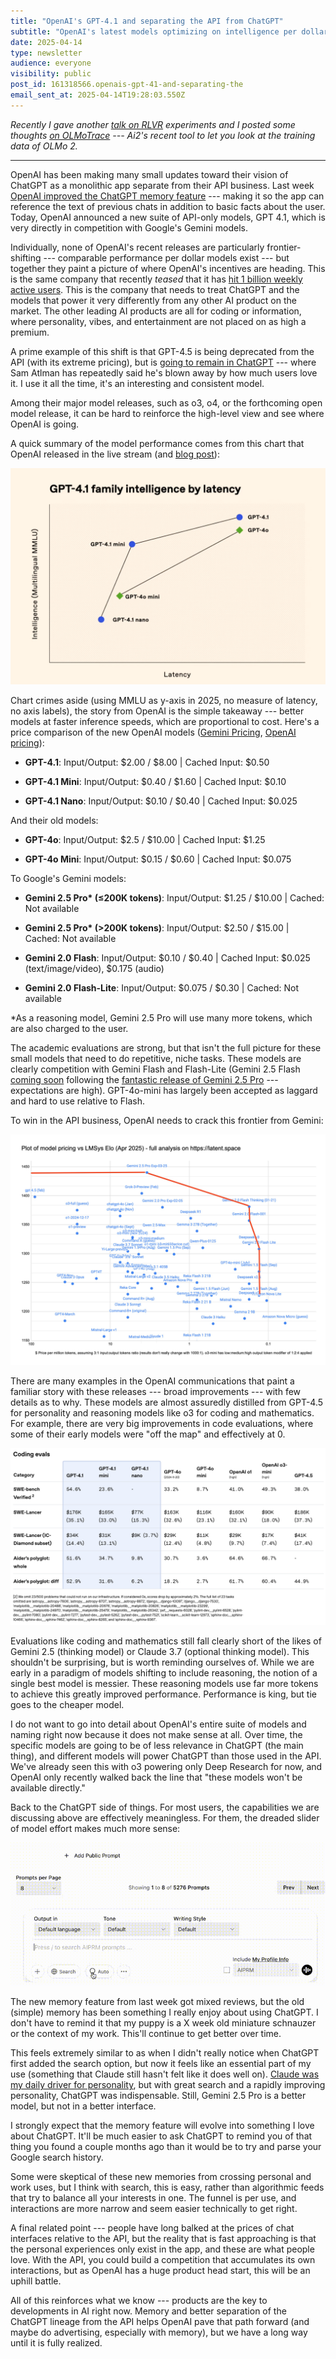 ```yaml
---
title: "OpenAI's GPT-4.1 and separating the API from ChatGPT"
subtitle: "OpenAI's latest models optimizing on intelligence per dollar. We'll continue to see ChatGPT handled differently than the API business."
date: 2025-04-14
type: newsletter
audience: everyone
visibility: public
post_id: 161318566.openais-gpt-41-and-separating-the
email_sent_at: 2025-04-14T19:28:03.550Z
---
```

*Recently I gave another [talk on RLVR](https://www.youtube.com/watch?v=zYeIqzULzr0) experiments and I posted some thoughts [on OLMoTrace](https://natolambert.substack.com/p/looking-at-the-training-data) --- Ai2's recent tool to let you look at the training data of OLMo 2.*

<div>

------------------------------------------------------------------------

</div>

OpenAI has been making many small updates toward their vision of ChatGPT as a monolithic app separate from their API business. Last week [OpenAI improved the ChatGPT memory feature](https://openai.com/index/memory-and-new-controls-for-chatgpt/) --- making it so the app can reference the text of previous chats in addition to basic facts about the user. Today, OpenAI announced a new suite of API-only models, GPT 4.1, which is very directly in competition with Google's Gemini models.

Individually, none of OpenAI's recent releases are particularly frontier-shifting --- comparable performance per dollar models exist --- but together they paint a picture of where OpenAI's incentives are heading. This is the same company that recently *teased* that it has [hit 1 billion weekly active users](https://www.forbes.com/sites/martineparis/2025/04/12/chatgpt-hits-1-billion-users-openai-ceo-says-doubled-in-weeks/#:~:text=1%20Billion%20Users%3F-,'Doubled%20In%20Just%20Weeks'%20Says%20OpenAI%20CEO,ByMartine%20Paris%2C&text=OpenAI's%20CEO%20Sam%20Altman%20might,in%20just%20a%20few%20weeks.). This is the company that needs to treat ChatGPT and the models that power it very differently from any other AI product on the market. The other leading AI products are all for coding or information, where personality, vibes, and entertainment are not placed on as high a premium.

A prime example of this shift is that GPT-4.5 is being deprecated from the API (with its extreme pricing), but is [going to remain in ChatGPT](https://x.com/OpenAIDevs/status/1911860805810716929) --- where Sam Atlman has repeatedly said he's blown away by how much users love it. I use it all the time, it's an interesting and consistent model.

Among their major model releases, such as o3, o4, or the forthcoming open model release, it can be hard to reinforce the high-level view and see where OpenAI is going.

A quick summary of the model performance comes from this chart that OpenAI released in the live stream (and [blog post](https://openai.com/index/gpt-4-1/)):

![](images/161318566.openais-gpt-41-and-separating-the_d437a8a3-0d8a-4a22-92a0-461fdc205bc4.png)

Chart crimes aside (using MMLU as y-axis in 2025, no measure of latency, no axis labels), the story from OpenAI is the simple takeaway --- better models at faster inference speeds, which are proportional to cost. Here's a price comparison of the new OpenAI models ([Gemini Pricing](https://ai.google.dev/gemini-api/docs/pricing), [OpenAI pricing](https://openai.com/api/pricing/)):

-   **GPT-4.1**: Input/Output: \$2.00 / \$8.00 \| Cached Input: \$0.50

-   **GPT-4.1 Mini**: Input/Output: \$0.40 / \$1.60 \| Cached Input: \$0.10

-   **GPT-4.1 Nano**: Input/Output: \$0.10 / \$0.40 \| Cached Input: \$0.025

And their old models:

-   **GPT-4o**: Input/Output: \$2.5 / \$10.00 \| Cached Input: \$1.25

-   **GPT-4o Mini**: Input/Output: \$0.15 / \$0.60 \| Cached Input: \$0.075

To Google's Gemini models:

-   **Gemini 2.5 Pro\* (≤200K tokens)**: Input/Output: \$1.25 / \$10.00 \| Cached: Not available

-   **Gemini 2.5 Pro\* (\>200K tokens)**: Input/Output: \$2.50 / \$15.00 \| Cached: Not available

-   **Gemini 2.0 Flash**: Input/Output: \$0.10 / \$0.40 \| Cached Input: \$0.025 (text/image/video), \$0.175 (audio)

-   **Gemini 2.0 Flash-Lite**: Input/Output: \$0.075 / \$0.30 \| Cached: Not available

\*As a reasoning model, Gemini 2.5 Pro will use many more tokens, which are also charged to the user.

The academic evaluations are strong, but that isn't the full picture for these small models that need to do repetitive, niche tasks. These models are clearly competition with Gemini Flash and Flash-Lite (Gemini 2.5 Flash [coming soon](https://developers.googleblog.com/en/gemini-2-5-flash-pro-live-api-veo-2-gemini-api/) following the [fantastic release of Gemini 2.5 Pro](https://www.interconnects.ai/p/gemini-25-pro-googles-second-ai-chance) --- expectations are high). GPT-4o-mini has largely been accepted as laggard and hard to use relative to Flash.

To win in the API business, OpenAI needs to crack this frontier from Gemini:

![Image](images/161318566.openais-gpt-41-and-separating-the_ac7dbc87-3b78-429a-9578-dc42fcd7db9e.png)

There are many examples in the OpenAI communications that paint a familiar story with these releases --- broad improvements --- with few details as to why. These models are almost assuredly distilled from GPT-4.5 for personality and reasoning models like o3 for coding and mathematics. For example, there are very big improvements in code evaluations, where some of their early models were "off the map" and effectively at 0.

![](images/161318566.openais-gpt-41-and-separating-the_2bb12586-e688-484b-8901-7bf82b5027f6.png)

Evaluations like coding and mathematics still fall clearly short of the likes of Gemini 2.5 (thinking model) or Claude 3.7 (optional thinking model). This shouldn't be surprising, but is worth reminding ourselves of. While we are early in a paradigm of models shifting to include reasoning, the notion of a single best model is messier. These reasoning models use far more tokens to achieve this greatly improved performance. Performance is king, but tie goes to the cheaper model.

I do not want to go into detail about OpenAI's entire suite of models and naming right now because it does not make sense at all. Over time, the specific models are going to be of less relevance in ChatGPT (the main thing), and different models will power ChatGPT than those used in the API. We've already seen this with o3 powering only Deep Research for now, and OpenAI only recently walked back the line that "these models won't be available directly."

Back to the ChatGPT side of things. For most users, the capabilities we are discussing above are effectively meaningless. For them, the dreaded slider of model effort makes much more sense:

![](images/161318566.openais-gpt-41-and-separating-the_5b9b1f68-9535-4b05-bc30-f52a6f4e101a.png)

The new memory feature from last week got mixed reviews, but the old (simple) memory has been something I really enjoy about using ChatGPT. I don't have to remind it that my puppy is a X week old miniature schnauzer or the context of my work. This'll continue to get better over time.

This feels extremely similar to as when I didn't really notice when ChatGPT first added the search option, but now it feels like an essential part of my use (something that Claude still hasn't felt like it does well on). [Claude was my daily driver for personality](https://www.interconnects.ai/p/switched-to-claude-from-chatgpt), but with great search and a rapidly improving personality, ChatGPT was indispensable. Still, Gemini 2.5 Pro is a better model, but not in a better interface.

I strongly expect that the memory feature will evolve into something I love about ChatGPT. It'll be much easier to ask ChatGPT to remind you of that thing you found a couple months ago than it would be to try and parse your Google search history.

Some were skeptical of these new memories from crossing personal and work uses, but I think with search, this is easy, rather than algorithmic feeds that try to balance all your interests in one. The funnel is per use, and interactions are more narrow and seem easier technically to get right.

A final related point --- people have long balked at the prices of chat interfaces relative to the API, but the reality that is fast approaching is that the personal experiences only exist in the app, and these are what people love. With the API, you could build a competition that accumulates its own interactions, but as OpenAI has a huge product head start, this will be an uphill battle.

All of this reinforces what we know --- products are the key to developments in AI right now. Memory and better separation of the ChatGPT lineage from the API helps OpenAI pave that path forward (and maybe do advertising, especially with memory), but we have a long way until it is fully realized.
